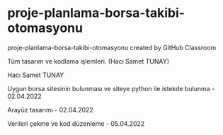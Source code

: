# proje-planlama-borsa-takibi-otomasyonu
proje-planlama-borsa-takibi-otomasyonu created by GitHub Classroom

Tüm tasarım ve kodlama işlemleri. (Hacı Samet TUNAY)

Hacı Samet TUNAY

Uygun borsa sitesinin bulunması ve siteye python ile istekde bulunma - 02.04.2022

Arayüz tasarımı - 02.04.2022

Verileri çekme ve kod düzenleme - 05.04.2022

